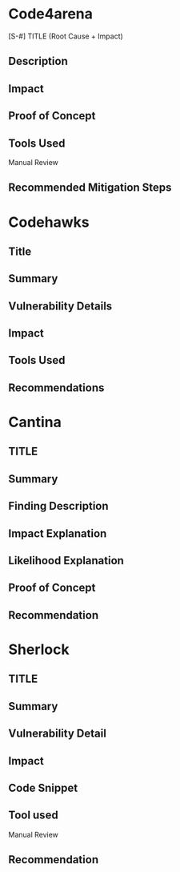 # Code4arena
[S-#] TITLE (Root Cause + Impact) 

## Description

## Impact

## Proof of Concept

## Tools Used
Manual Review

## Recommended Mitigation Steps


# Codehawks
## Title

## Summary

## Vulnerability Details

## Impact

## Tools Used

## Recommendations



# Cantina
## TITLE

## Summary

## Finding Description

## Impact Explanation

## Likelihood Explanation

## Proof of Concept

## Recommendation



# Sherlock
## TITLE

## Summary

## Vulnerability Detail

## Impact

## Code Snippet

## Tool used
Manual Review

## Recommendation


